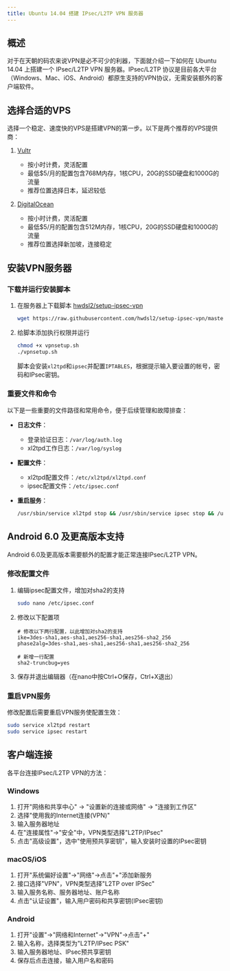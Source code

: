 ```yaml
---
title: Ubuntu 14.04 搭建 IPsec/L2TP VPN 服务器
---
```


## 概述

对于在天朝的码农来说VPN是必不可少的利器，下面就介绍一下如何在 Ubuntu 14.04 上搭建一个 IPsec/L2TP VPN 服务器。IPsec/L2TP 协议是目前各大平台（Windows、Mac、iOS、Android）都原生支持的VPN协议，无需安装额外的客户端软件。

## 选择合适的VPS

选择一个稳定、速度快的VPS是搭建VPN的第一步。以下是两个推荐的VPS提供商：

1. [Vultr](http://www.vultr.com/?ref=6857767) 
   - 按小时计费，灵活配置
   - 最低$5/月的配置包含768M内存，1核CPU，20G的SSD硬盘和1000G的流量
   - 推荐位置选择日本，延迟较低

2. [DigitalOcean](https://m.do.co/c/2c9d1e6a3031) 
   - 按小时计费，灵活配置
   - 最低$5/月的配置包含512M内存，1核CPU，20G的SSD硬盘和1000G的流量
   - 推荐位置选择新加坡，连接稳定

## 安装VPN服务器

### 下载并运行安装脚本

1. 在服务器上下载脚本 [hwdsl2/setup-ipsec-vpn](https://github.com/hwdsl2/setup-ipsec-vpn)

   ```bash
   wget https://raw.githubusercontent.com/hwdsl2/setup-ipsec-vpn/master/vpnsetup.sh
   ```

2. 给脚本添加执行权限并运行

   ```bash
   chmod +x vpnsetup.sh
   ./vpnsetup.sh
   ```

   脚本会安装`xl2tpd`和`ipsec`并配置`IPTABLES`，根据提示输入要设置的帐号，密码和IPsec密钥。

### 重要文件和命令

以下是一些重要的文件路径和常用命令，便于后续管理和故障排查：

- **日志文件**：
  - 登录验证日志：`/var/log/auth.log`
  - xl2tpd工作日志：`/var/log/syslog`

- **配置文件**：
  - xl2tpd配置文件：`/etc/xl2tpd/xl2tpd.conf`
  - ipsec配置文件：`/etc/ipsec.conf`

- **重启服务**：

  ```bash
  /usr/sbin/service xl2tpd stop && /usr/sbin/service ipsec stop && /usr/sbin/service xl2tpd start && /usr/sbin/service ipsec start
  ```

## Android 6.0 及更高版本支持

Android 6.0及更高版本需要额外的配置才能正常连接IPsec/L2TP VPN。

### 修改配置文件

1. 编辑ipsec配置文件，增加对sha2的支持

   ```bash
   sudo nano /etc/ipsec.conf
   ```

2. 修改以下配置项

   ```
   # 修改以下两行配置，以此增加对sha2的支持
   ike=3des-sha1,aes-sha1,aes256-sha1,aes256-sha2_256
   phase2alg=3des-sha1,aes-sha1,aes256-sha1,aes256-sha2_256
   
   # 新增一行配置
   sha2-truncbug=yes
   ```

3. 保存并退出编辑器（在nano中按Ctrl+O保存，Ctrl+X退出）

### 重启VPN服务

修改配置后需要重启VPN服务使配置生效：

```bash
sudo service xl2tpd restart
sudo service ipsec restart
```

## 客户端连接

各平台连接IPsec/L2TP VPN的方法：

### Windows

1. 打开"网络和共享中心" → "设置新的连接或网络" → "连接到工作区"
2. 选择"使用我的Internet连接(VPN)"
3. 输入服务器地址
4. 在"连接属性"→"安全"中，VPN类型选择"L2TP/IPsec"
5. 点击"高级设置"，选中"使用预共享密钥"，输入安装时设置的IPsec密钥

### macOS/iOS

1. 打开"系统偏好设置"→"网络"→点击"+"添加新服务
2. 接口选择"VPN"，VPN类型选择"L2TP over IPSec"
3. 输入服务名称、服务器地址、账户名称
4. 点击"认证设置"，输入用户密码和共享密钥(IPsec密钥)

### Android

1. 打开"设置"→"网络和Internet"→"VPN"→点击"+"
2. 输入名称，选择类型为"L2TP/IPsec PSK"
3. 输入服务器地址、IPsec预共享密钥
4. 保存后点击连接，输入用户名和密码
